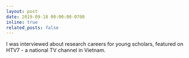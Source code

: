 ```yaml
---
layout: post
date: 2019-09-18 00:00:00-0700
inline: true
related_posts: false
---
```


I was interviewed about research careers for young scholars, featured on HTV7 - a national TV channel in Vietnam.